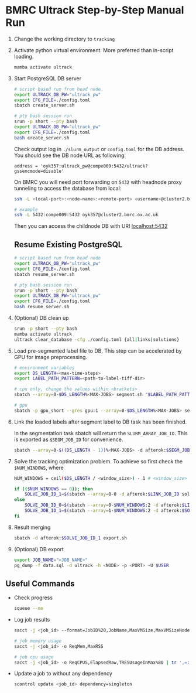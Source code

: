 # BMRC Ultrack Step-by-Step Manual Run

1. Change the working directory to `tracking`
2. Activate python virtual environment. More preferred than in-script loading.
    ```bash
    mamba activate ultrack
    ```
2. Start PostgreSQL DB server
    ```bash
    # script based run from head node
    export ULTRACK_DB_PW="ultrack_pw"
    export CFG_FILE=./config.toml
    sbatch create_server.sh

    # pty bash session run
    srun -p short --pty bash
    export ULTRACK_DB_PW="ultrack_pw"
    export CFG_FILE=./config.toml
    bash create_server.sh
    ```

    Check output log in `./slurm_output` or `config.toml` for the DB address. You should see the DB node URL as following:
    ```
    address = 'oyk357:ultrack_pw@compe009:5432/ultrack?gssencmode=disable'
    ```

    On BMRC you will need port forwarding on `5432` with headnode proxy tunneling to access the database from local:
    ```bash
    ssh -L <local-port>:<node-name>:<remote-port> <username>@cluster2.bmrc.ox.ac.uk

    # example
    ssh -L 5432:compe009:5432 oyk357@cluster2.bmrc.ox.ac.uk
    ```

    Then you can access the childnode DB with URI [localhost:5432](localhost:5432)

    ## Resume Existing PostgreSQL
    ```bash
    # script based run from head node
    export ULTRACK_DB_PW="ultrack_pw"
    export CFG_FILE=./config.toml
    sbatch resume_server.sh

    # pty bash session run
    srun -p short --pty bash
    export ULTRACK_DB_PW="ultrack_pw"
    export CFG_FILE=./config.toml
    bash resume_server.sh
    ```

3. (Optional) DB clean up
    ```bash
    srun -p short --pty bash
    mamba activate ultrack
    ultrack clear_database -cfg ./config.toml {all|links|solutions}
    ```

3. Load pre-segmented label file to DB. This step can be accelerated by GPU for image preprocessing.
    ```bash
    # environment variables
    export DS_LENGTH=<max-time-steps>
    export LABEL_PATH_PATTERN=<path-to-label-tiff-dir>

    # cpu only, change the values within <brackets>
    sbatch --array=0-$DS_LENGTH%<MAX-JOBS> segment.sh "$LABEL_PATH_PATTERN"

    # gpu
    sbatch -p gpu_short --gres gpu:1 --array=0-$DS_LENGTH%<MAX-JOBS> segment.sh "$LABEL_PATH_PATTERN"
    ```
5. Link the loaded labels after segment label to DB task has been finished.

    In the segmentation task sbatch will return the `SLURM_ARRAY_JOB_ID`. This is exported as `$SEGM_JOB_ID` for convenience.
    ```bash
    sbatch --array=0-$((DS_LENGTH - 1))%<MAX-JOBS> -d afterok:$SEGM_JOB_ID link.sh
    ```

6. Solve the tracking optimization problem. To achieve so first check the `$NUM_WINDOWS`, where 
    ```bash
    NUM_WINDOWS = ceil($DS_LENGTH / <window_size>) - 1 # <window_size> is the value in config.toml under [tracking]
    ```
    
    ```bash
    if (($NUM_WINDOWS == 0)); then
        SOLVE_JOB_ID_1=$(sbatch --array=0-0 -d afterok:$LINK_JOB_ID solve.sh)
    else
        SOLVE_JOB_ID_0=$(sbatch --array=0-$NUM_WINDOWS:2 -d afterok:$LINK_JOB_ID solve.sh)
        SOLVE_JOB_ID_1=$(sbatch --array=1-$NUM_WINDOWS:2 -d afterok:$SOLVE_JOB_ID_0 solve.sh)
    fi
    ```

7. Result merging
    ```bash
    sbatch -d afterok:$SOLVE_JOB_ID_1 export.sh
    ```

8. (Optional) DB export
    ```bash
    export JOB_NAME="<JOB_NAME>"
    pg_dump -f data.sql -d ultrack -h <NODE> -p <PORT> -U $USER
    ```

## Useful Commands
- Check progress
    ```bash
    squeue --me
    ```
- Log job results
    ```bash
    sacct -j <job_id> --format=JobID%20,JobName,MaxVMSize,MaxVMSizeNode,Start,End,Elapsed,State,ExitCode > ../slurm_log.log

    # job memory usage
    sacct -j <job_id> -o ReqMem,MaxRSS

    # job cpu usage
    sacct -j <job_id> -o ReqCPUS,ElapsedRaw,TRESUsageInMax%80 | tr ',=:' ' ' | awk 'NR>2 {print $1,(($4*3600)+($5*60)+$6)/$2}'
    ```
- Update a job to without any dependency 
    ```bash
    scontrol update <job_id> dependency=singleton
    ```